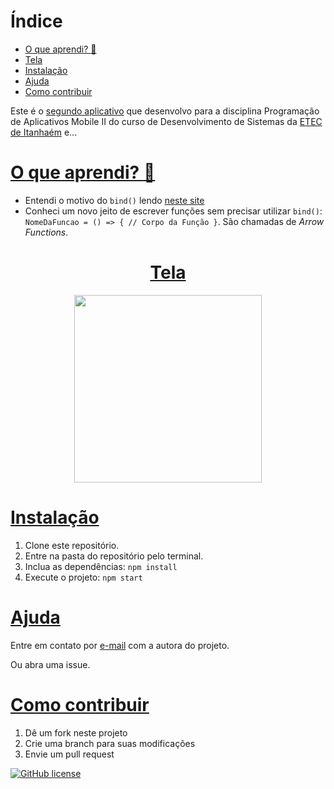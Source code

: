 # Índice
* [O que aprendi? :thinking:](#o-que-aprendi-thinking)
* [Tela](#tela)
* [Instalação](#instalação)
* [Ajuda](#ajuda)
* [Como contribuir](#como-contribuir)

Este é o [segundo aplicativo](https://youtu.be/4FRPuTTme_E) que desenvolvo para a disciplina Programação de Aplicativos Mobile II do curso de Desenvolvimento de Sistemas da [ETEC de Itanhaém](https://etecitanhaem.com.br/) e...

# [O que aprendi? :thinking:](#índice)
- Entendi o motivo do `bind()` lendo [neste site](https://www.w3schools.com/react/react_events.asp)
- Conheci um novo jeito de escrever funções sem precisar utilizar `bind()`: `NomeDaFuncao = () => { // Corpo da Função }`. São chamadas de *Arrow Functions*.

<a href="#índice"><h1 align="center">Tela</h1></a>
<p align="center">
  <img width="300" src="https://i.ibb.co/0mHGRy4/gif-mobile2-app-dois.gif" />
</p>

# [Instalação](#índice)
1. Clone este repositório.
2. Entre na pasta do repositório pelo terminal.
3. Inclua as dependências: `npm install`
4. Execute o projeto: `npm start`

# [Ajuda](#índice)
Entre em contato por <a href="mailto:anabeatriz.augusto06@yahoo.com">e-mail</a> com a autora do projeto.

Ou abra uma issue.

# [Como contribuir](#índice)
1. Dê um fork neste projeto
2. Crie uma branch para suas modificações
3. Envie um pull request

[![GitHub license](https://img.shields.io/github/license/anabeatrizzz/mobile2-app-dois?style=for-the-badge)](https://github.com/anabeatrizzz/mobile2-app-dois/blob/master/COPYING.txt)
